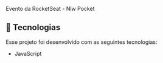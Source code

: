 Evento da RocketSeat - Nlw Pocket

## 🚀 Tecnologias

Esse projeto foi desenvolvido com as seguintes tecnologias:
- JavaScript